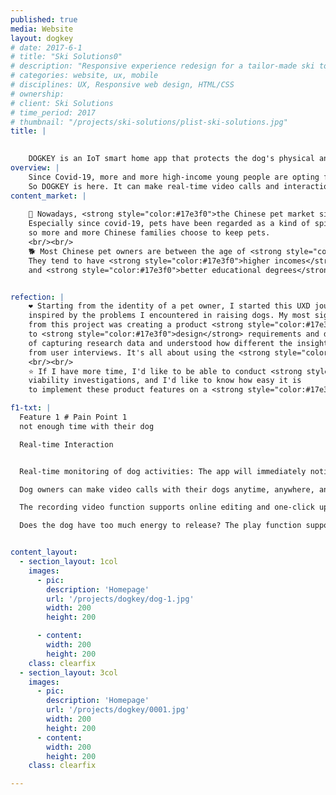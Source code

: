 ```yaml
---
published: true
media: Website
layout: dogkey
# date: 2017-6-1
# title: "Ski Solutions0"
# description: "Responsive experience redesign for a tailor-made ski tour operator"
# categories: website, ux, mobile
# disciplines: UX, Responsive web design, HTML/CSS
# ownership:
# client: Ski Solutions
# time_period: 2017
# thumbnail: "/projects/ski-solutions/plist-ski-solutions.jpg"
title: |
    

    DOGKEY is an IoT smart home app that protects the dog's physical and mental health when the owner is not at home. 
overview: |
    Since Covid-19, more and more high-income young people are opting for a dog as an alternative to their lives, and they regard the dog as part of the family. So when the dog is alone at home, they worry about the dog's emotions, want to know what the dog is doing at home, and want to keep abreast of the dog's physical condition.<br/> 
    So DOGKEY is here. It can make real-time video calls and interactions, identify the dog activities and give early warnings, feed the dog intelligently and scientifically, monitor the dog's physical indicators, and provide suggestions for improvement.
content_market: |
    
    🌻 Nowadays, <strong style="color:#17e3f0">the Chinese pet market size is rapidly expanding</strong>.
    Especially since covid-19, pets have been regarded as a kind of spiritual companion, 
    so more and more Chinese families choose to keep pets. 
    <br/><br/>
    🐕 Most Chinese pet owners are between the age of <strong style="color:#17e3f0">25-40</strong> and located in <strong style="color:#17e3f0">first and second-tier cities</strong>.
    They tend to have <strong style="color:#17e3f0">higher incomes</strong> (66% of those with a monthly salary of more than 8,000 yuan) 
    and <strong style="color:#17e3f0">better educational degrees</strong> (65.2% of those with college and master's degrees).


refection: |
    ❤️ Starting from the identity of a pet owner, I started this UXD journey step by step, 
    inspired by the problems I encountered in raising dogs. My most significant learning 
    from this project was creating a product <strong style="color:#17e3f0">from 0 to 1</strong>: from conducting <strong style="color:#17e3f0">user research</strong> 
    to <strong style="color:#17e3f0">design</strong> requirements and developing <strong style="color:#17e3f0">prototypes</strong>. I learned the importance 
    of capturing research data and understood how different the insights from it could be 
    from user interviews. It's all about using the <strong style="color:#17e3f0">right method</strong> for a problem! 
    <br/><br/>
    ⭐ If I have more time, I'd like to be able to conduct <strong style="color:#17e3f0">user testing</strong> and <strong style="color:#17e3f0">commercial</strong> 
    viability investigations, and I'd like to know how easy it is 
    to implement these product features on a <strong style="color:#17e3f0">technical level</strong>.

f1-txt: |
  Feature 1 # Pain Point 1
  not enough time with their dog

  Real-time Interaction


  Real-time monitoring of dog activities: The app will immediately notify the pet owner to check if abnormal behavior is found.

  Dog owners can make video calls with their dogs anytime, anywhere, and at the same time, add filters and special effects to make video calls full of fun.

  The recording video function supports online editing and one-click upload to my profile so you can revisit these memories forever.

  Does the dog have too much energy to release? The play function supports pet owners in remotely choosing toys to play with their dogs to relieve their anxiety and depression when alone.


content_layout:
  - section_layout: 1col
    images:
      - pic:
        description: 'Homepage'
        url: '/projects/dogkey/dog-1.jpg'
        width: 200
        height: 200

      - content:
        width: 200
        height: 200
    class: clearfix
  - section_layout: 3col
    images:
      - pic:
        description: 'Homepage'
        url: '/projects/dogkey/0001.jpg'
        width: 200
        height: 200
      - content:
        width: 200
        height: 200
    class: clearfix

---
```



